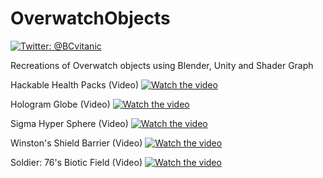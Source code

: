 # OverwatchObjects

[![Twitter: @BCvitanic](https://img.shields.io/badge/contact-@BCvitanic-blue.svg?style=flat)](https://twitter.com/BCvitanic)

 Recreations of Overwatch objects using Blender, Unity and Shader Graph

Hackable Health Packs (Video)
[![Watch the video](https://img.youtube.com/vi/AxbMcDhg7f8/maxresdefault.jpg)](https://youtu.be/AxbMcDhg7f8)

Hologram Globe (Video)
[![Watch the video](https://img.youtube.com/vi/zruujZNB2JI/maxresdefault.jpg)](https://youtu.be/zruujZNB2JI)

Sigma Hyper Sphere (Video)
[![Watch the video](https://img.youtube.com/vi/YQo-R07wKaw/maxresdefault.jpg)](https://youtu.be/YQo-R07wKaw)

Winston's Shield Barrier (Video)
[![Watch the video](https://img.youtube.com/vi/xJWDJoHPj4M/maxresdefault.jpg)](https://youtu.be/xJWDJoHPj4M)

Soldier: 76's Biotic Field (Video)
[![Watch the video](https://img.youtube.com/vi/Y0pT3-xleCc/maxresdefault.jpg)](https://youtu.be/Y0pT3-xleCc)
